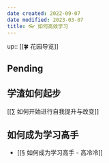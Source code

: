 ```yaml
---
date created: 2022-09-07
date modified: 2023-03-07
title: 👓 如何高效学习
---
```


up:: [[🍀 花园导览]]

## Pending

##

## 学渣如何起步

[[∑ 如何开始进行自我提升与改变]]

## 如何成为学习高手

- [[§ 如何成为学习高手 - 高冷冷]]
